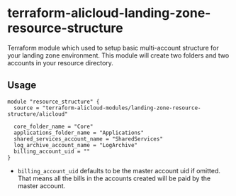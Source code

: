 # terraform-alicloud-landing-zone-resource-structure

Terraform module which used to setup basic multi-account structure for your landing zone environment.
This module will create two folders and two accounts in your resource directory.

## Usage
```
module "resource_structure" {
  source = "terraform-alicloud-modules/landing-zone-resource-structure/alicloud"

  core_folder_name = "Core"
  applications_folder_name = "Applications"
  shared_services_account_name = "SharedServices"
  log_archive_account_name = "LogArchive"
  billing_account_uid = ""
}
```

* `billing_account_uid` defaults to be the master account uid if omitted. That means all the bills in the accounts created will be paid by the master account.